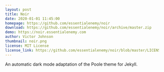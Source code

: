 ```yaml
---
layout: post
title: Noir
date: 2020-01-01 11:45:00
homepage: https://github.com/essentialenemy/noir
download: https://github.com/essentialenemy/noir/archive/master.zip
demo: https://noir.essentialenemy.com
author: Victor Johnson
thumbnail: noir.png
license: MIT License
license_link: https://github.com/essentialenemy/noir/blob/master/LICENSE.md
---
```


An automatic dark mode adaptation of the Poole theme for Jekyll.
